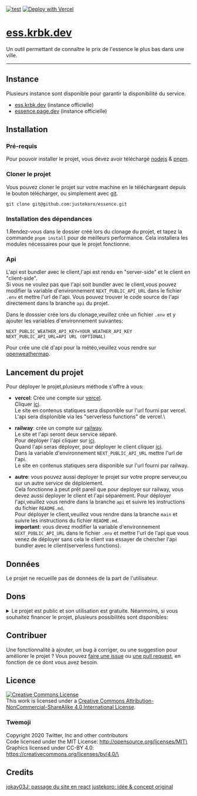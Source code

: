 [![test](https://github.com/justekoro/essence/actions/workflows/test.yml/badge.svg)](https://github.com/justekoro/essence/actions/workflows/test.yml)
[![Deploy with Vercel](https://vercel.com/button)](https://vercel.com/new/clone?repository-url=https%3A%2F%2Fgithub.com%2Fjustekoro%2Fessence&env=NEXT_PUBLIC_WEATHER_API_URL&envDescription=weather%20api%20url%20is%20required%20for%20geolocation%20user%2Capi%20key%20is%20free&envLink=https%3A%2F%2Fhome.openweathermap.org%2Fapi_keys&project-name=essence-tracker&repo-name=essence&redirect-url=https%3A%2F%2Fessence.vercel.com&demo-title=essence%20tracker%20offial%20instance&demo-description=official%20instance%20for%20host%20essence%20tracker&demo-url=http%3A%2F%2Fess.krbk.dev&demo-image=https%3A%2F%2Fi.imgur.com%2FP4rEDAK.png&skippable-integrations=1)
# [ess.krbk.dev](https://ess.krbk.dev)
Un outil permettant de connaître le prix de l'essence le plus bas dans une ville.

---

## Instance
Plusieurs instance sont disponible pour garantir la disponibilité du service.

- [ess.krbk.dev](https://ess.krbk.dev) (instance officielle)
- [essence.page.dev](https://essence.page.dev) (instance officielle)

## Installation
### Pré-requis
Pour pouvoir installer le projet, vous devez avoir téléchargé [nodejs](https://nodejs.org/en/) & [pnpm](https://pnpm.io/fr/).

### Cloner le projet
Vous pouvez cloner le projet sur votre machine en le téléchargeant depuis le bouton télécharger, ou simplement avec [git](https://git-scm.com/).

```git
git clone git@github.com:justekoro/essence.git
```

### Installation des dépendances

1.Rendez-vous dans le dossier créé lors du clonage du projet, et tapez la commande `pnpm install` pour de meilleurs performance. Cela installera les modules nécessaires pour que le projet fonctionne.

### Api


L'api est bundler avec le client,l'api est rendu en "server-side" et le client en "client-side".\
Si vous ne voulez pas que l'api soit bundler avec le client,vous pouvez modifier la variable d'environnement `NEXT_PUBLIC_API_URL` dans le fichier `.env` et mettre l'url de l'api.
Vous pouvez trouver le code source de l'api directement dans la branche `api` du projet.	

Dans le dosssier crée lors du clonage,veuillez crée un fichier `.env` et y ajouter les variables d'environnement suivantes:

```env
NEXT_PUBLIC_WEATHER_API_KEY=YOUR_WEATHER_API_KEY
NEXT_PUBLIC_API_URL=API URL (OPTIONAL)
```

Pour crée une clé d'api pour la météo,veuillez vous rendre sur [openweathermap](https://openweathermap.org/).


## Lancement du projet
Pour déployer le projet,plusieurs méthode s'offre à vous:

- **vercel**:
Crée une compte sur [vercel](https://vercel.com/signup).\
Cliquer [ici](https://vercel.com/new/clone?repository-url=https%3A%2F%2Fgithub.com%2Fjustekoro%2Fessence&env=NEXT_PUBLIC_WEATHER_API_URL&envDescription=weather%20api%20url%20is%20required%20for%20geolocation%20user%2Capi%20key%20is%20free&envLink=https%3A%2F%2Fhome.openweathermap.org%2Fapi_keys&project-name=essence-tracker&repo-name=essence&redirect-url=https%3A%2F%2Fessence.vercel.com&demo-title=essence%20tracker%20offial%20instance&demo-description=official%20instance%20for%20host%20essence%20tracker&demo-url=http%3A%2F%2Fess.krbk.dev&demo-image=https%3A%2F%2Fi.imgur.com%2FP4rEDAK.png&skippable-integrations=1).\
Le site en contenus statiques sera disponible sur l'url fourni par vercel.\
L'api sera displonible via les "serverless functions" de vercel.\

- **railway**:
crée un compte sur [railway](https://railway.app/).\
Le site et l'api seront deux service séparé.\
Pour déployer l'api cliquer sur [ici](https://railway.app/new/template/Ui4ohH?referralCode=xCrT0F).\
Quand l'api seras déployer, pour déployer le client cliquer [ici](https://railway.app/new/template/4QmZNa?referralCode=xCrT0F).\
Dans la variable d'environnement `NEXT_PUBLIC_API_URL` mettre l'url de l'api.\
Le site en contenus statiques sera disponible sur l'url fourni par railway.

- **autre**:
vous pouvez aussi deployer le projet sur votre propre serveur,ou sur un autre service de déploiement.\
Cela fonctionne à peut prêt pareil que pour deployer sur railway, vous devez aussi deployer le client et l'api séparément.
Pour déployer l'api,veuillez vous rendre dans la branche `api` et suivre les instructions du fichier `README.md`.\
Pour déployer le client,veuillez vous rendre dans la branche `main` et suivre les instructions du fichier `README.md`.\
**important**: vous devez modifier la variable d'environnement `NEXT_PUBLIC_API_URL` dans le fichier `.env` et mettre l'url de l'api que vous venez de déployer sans cela le client vas essayer de chercher l'api bundler avec le client(serverless functions).

## Données
Le projet ne recueille pas de données de la part de l'utilisateur.

## Dons
<details>
<summary>Le projet est public et son utilisation est gratuite. Néanmoins, si vous souhaitez financer le projet, plusieurs possibilités sont disponibles:</summary>
<ul>
<li>
<details>
<summary>Koro:</summary>
<ul>
<li><a href="https://buymeacoffee.com/justekoro">buymeacoffee</a></li>
<li>Solana: koroAXzMAq6mkgRyjdUhWZiFHJ9SjsjtqTdybGbtPRN</li>
<li>Ethereum: 0x3173F2bE428F53E03cFDC5A9FBaA02d89b0cBdc8</li>
</ul>
</details>
</li>

<li>
<details>
<summary>jokay03J</summary>
<ul>
<li><a href="https://www.buymeacoffee.com/jokay03J">buymeacoffee</a></li>
</ul>
</details>
</li>
</ul>
</details>

## Contribuer
Une fonctionnalité à ajouter, un bug à corriger, ou une suggestion pour améliorer le projet ? Vous pouvez [faire une issue](https://github.com/justekoro/essence/issues) ou [une pull request](https://github.com/justekoro/essence/pulls), en fonction de ce dont vous avez besoin.

## Licence
<a rel="license" href="http://creativecommons.org/licenses/by-nc-sa/4.0/"><img alt="Creative Commons License" style="border-width:0" src="https://i.creativecommons.org/l/by-nc-sa/4.0/88x31.png" /></a><br />This work is licensed under a <a rel="license" href="http://creativecommons.org/licenses/by-nc-sa/4.0/">Creative Commons Attribution-NonCommercial-ShareAlike 4.0 International License</a>.

### Twemoji

Copyright 2020 Twitter, Inc and other contributors\
Code licensed under the MIT License: http://opensource.org/licenses/MIT\
Graphics licensed under CC-BY 4.0: https://creativecommons.org/licenses/by/4.0/\

## Credits
<a href="https://github.com/jokay03J">jokay03J: passage du site en react</a>
<a href="https://github.com/justekoro">justekoro: idée & concept original</a>
